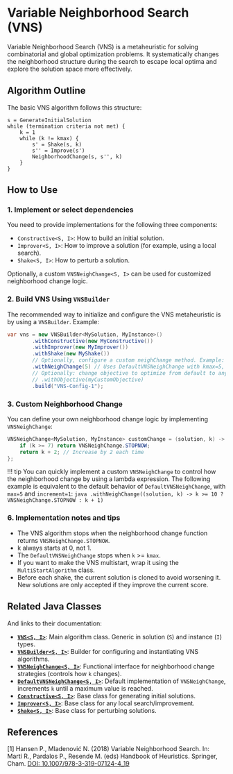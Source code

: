 # Variable Neighborhood Search (VNS)

Variable Neighborhood Search (VNS) is a metaheuristic for solving combinatorial and global optimization problems. It
systematically changes the neighborhood structure during the search to escape local optima and explore the solution
space more effectively.

## Algorithm Outline

The basic VNS algorithm follows this structure:

```
s = GenerateInitialSolution
while (termination criteria not met) {
    k = 1
    while (k != kmax) {
        s' = Shake(s, k)
        s'' = Improve(s')
        NeighborhoodChange(s, s'', k)
    }
}
```

## How to Use

### 1. Implement or select dependencies

You need to provide implementations for the following three components:

- `Constructive<S, I>`: How to build an initial solution.
- `Improver<S, I>`: How to improve a solution (for example, using a local search).
- `Shake<S, I>`: How to perturb a solution.

Optionally, a custom `VNSNeighChange<S, I>` can be used for customized neighborhood change logic.

### 2. Build VNS Using `VNSBuilder`

The recommended way to initialize and configure the VNS metaheuristic is by using a `VNSBuilder`. Example:
 
```java
var vns = new VNSBuilder<MySolution, MyInstance>()
        .withConstructive(new MyConstructive())
        .withImprover(new MyImprover())
        .withShake(new MyShake())
        // Optionally, configure a custom neighChange method. Example: .withNeighChange(new DefaultVNSNeighChange<>(5, 1))
        .withNeighChange(5) // Uses DefaultVNSNeighChange with kmax=5, increment=1
        // Optionally: change objective to optimize from default to any other
        // .withObjective(myCustomObjective)
        .build("VNS-Config-1");
```


### 3. Custom Neighborhood Change

You can define your own neighborhood change logic by implementing `VNSNeighChange`:

```java
VNSNeighChange<MySolution, MyInstance> customChange = (solution, k) -> {
    if (k >= 7) return VNSNeighChange.STOPNOW;
    return k + 2; // Increase by 2 each time
};
```

!!! tip
    You can quickly implement a custom `VNSNeighChange` to control how the neighborhood change by using a lambda expression.
    The following example is equivalent to the default behavior of `DefaultVNSNeighChange`, with `max=5` and `increment=1`:
    ```java
    .withNeighChange((solution, k) -> k >= 10 ? VNSNeighChange.STOPNOW : k + 1)
    ```

### 6. Implementation notes and tips

- The VNS algorithm stops when the neighborhood change function returns `VNSNeighChange.STOPNOW`.
- k always starts at 0, not 1.
- The `DefaultVNSNeighChange` stops when `k` >= `kmax`.
- If you want to make the VNS multistart, wrap it using the `MultiStartAlgorithm` class.
- Before each shake, the current solution is cloned to avoid worsening it. New solutions are only accepted if they improve the current score.


## Related Java Classes

And links to their documentation:

- **[`VNS<S, I>`](/apidocs/es/urjc/etsii/grafo/algorithms/vns/VNS.html)**: Main algorithm class. Generic in solution (`S`) and instance (`I`) types.
- **[`VNSBuilder<S, I>`](/apidocs/es/urjc/etsii/grafo/algorithms/vns/VNSBuilder.html)**: Builder for configuring and instantiating VNS algorithms.
- **[`VNSNeighChange<S, I>`](/apidocs/es/urjc/etsii/grafo/algorithms/vns/VNSNeighChange.html)**: Functional interface for neighborhood change strategies (controls how `k` changes).
- **[`DefaultVNSNeighChange<S, I>`](/apidocs/es/urjc/etsii/grafo/algorithms/vns/DefaultVNSNeighChange.html)**: Default implementation of `VNSNeighChange`, increments `k` until a maximum value is reached.
- **[`Constructive<S, I>`](/apidocs/es/urjc/etsii/grafo/create/Constructive.html)**: Base class for generating initial solutions.
- **[`Improver<S, I>`](/apidocs/es/urjc/etsii/grafo/improve/Improver.html)**: Base class for any local search/improvement.
- **[`Shake<S, I>`](/apidocs/es/urjc/etsii/grafo/shake/Shake.html)**: Base class for perturbing solutions.


## References

[1] Hansen P., Mladenović N. (2018) Variable Neighborhood Search. In: Martí R., Pardalos P., Resende M. (eds) Handbook of
Heuristics. Springer, Cham. [DOI: 10.1007/978-3-319-07124-4_19](https://doi.org/10.1007/978-3-319-07124-4_19)